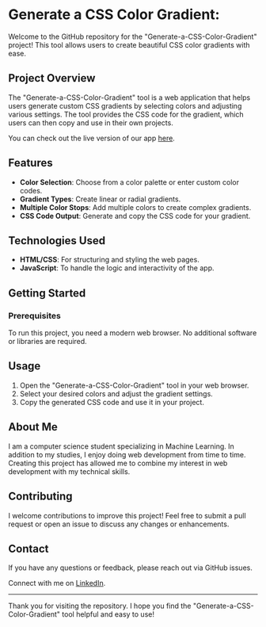 
# Generate a CSS Color Gradient: 

Welcome to the GitHub repository for the "Generate-a-CSS-Color-Gradient" project! This tool allows users to create beautiful CSS color gradients with ease.

## Project Overview

The "Generate-a-CSS-Color-Gradient" tool is a web application that helps users generate custom CSS gradients by selecting colors and adjusting various settings. The tool provides the CSS code for the gradient, which users can then copy and use in their own projects.

You can check out the live version of our app [here](https://shivamprasad1001.github.io/Generate-a-CSS-Color-Gradient.github.io/).
## Features

- **Color Selection**: Choose from a color palette or enter custom color codes.
- **Gradient Types**: Create linear or radial gradients.
- **Multiple Color Stops**: Add multiple colors to create complex gradients.
- **CSS Code Output**: Generate and copy the CSS code for your gradient.

## Technologies Used

- **HTML/CSS**: For structuring and styling the web pages.
- **JavaScript**: To handle the logic and interactivity of the app.

## Getting Started

### Prerequisites

To run this project, you need a modern web browser. No additional software or libraries are required.

## Usage

1. Open the "Generate-a-CSS-Color-Gradient" tool in your web browser.
2. Select your desired colors and adjust the gradient settings.
3. Copy the generated CSS code and use it in your project.

## About Me

I am a computer science student specializing in Machine Learning. In addition to my studies, I enjoy doing web development from time to time. Creating this project has allowed me to combine my interest in web development with my technical skills.

## Contributing

I welcome contributions to improve this project! Feel free to submit a pull request or open an issue to discuss any changes or enhancements.

## Contact

If you have any questions or feedback, please reach out via GitHub issues.

Connect with me on [LinkedIn](https://www.linkedin.com/in/shivam-prasad1001/).

---

Thank you for visiting the repository. I hope you find the "Generate-a-CSS-Color-Gradient" tool helpful and easy to use!
